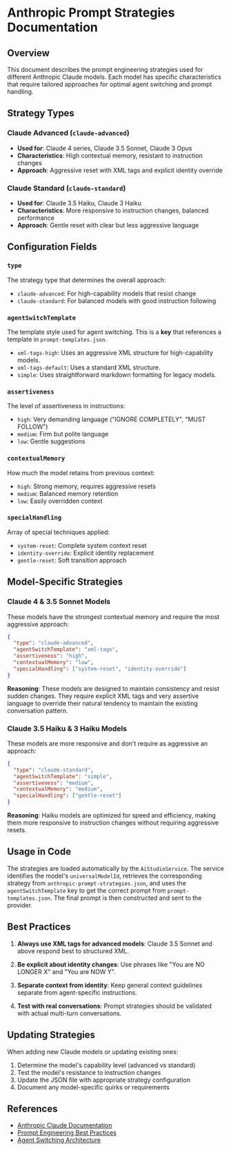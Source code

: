 # Anthropic Prompt Strategies Documentation

## Overview

This document describes the prompt engineering strategies used for different Anthropic Claude models. Each model has specific characteristics that require tailored approaches for optimal agent switching and prompt handling.

## Strategy Types

### Claude Advanced (`claude-advanced`)

- **Used for**: Claude 4 series, Claude 3.5 Sonnet, Claude 3 Opus
- **Characteristics**: High contextual memory, resistant to instruction changes
- **Approach**: Aggressive reset with XML tags and explicit identity override

### Claude Standard (`claude-standard`)

- **Used for**: Claude 3.5 Haiku, Claude 3 Haiku
- **Characteristics**: More responsive to instruction changes, balanced performance
- **Approach**: Gentle reset with clear but less aggressive language

## Configuration Fields

### `type`

The strategy type that determines the overall approach:

- `claude-advanced`: For high-capability models that resist change
- `claude-standard`: For balanced models with good instruction following

### `agentSwitchTemplate`

The template style used for agent switching. This is a **key** that references a template in `prompt-templates.json`.

- `xml-tags-high`: Uses an aggressive XML structure for high-capability models.
- `xml-tags-default`: Uses a standard XML structure.
- `simple`: Uses straightforward markdown formatting for legacy models.

### `assertiveness`

The level of assertiveness in instructions:

- `high`: Very demanding language ("IGNORE COMPLETELY", "MUST FOLLOW")
- `medium`: Firm but polite language
- `low`: Gentle suggestions

### `contextualMemory`

How much the model retains from previous context:

- `high`: Strong memory, requires aggressive resets
- `medium`: Balanced memory retention
- `low`: Easily overridden context

### `specialHandling`

Array of special techniques applied:

- `system-reset`: Complete system context reset
- `identity-override`: Explicit identity replacement
- `gentle-reset`: Soft transition approach

## Model-Specific Strategies

### Claude 4 & 3.5 Sonnet Models

These models have the strongest contextual memory and require the most aggressive approach:

```json
{
  "type": "claude-advanced",
  "agentSwitchTemplate": "xml-tags",
  "assertiveness": "high",
  "contextualMemory": "low",
  "specialHandling": ["system-reset", "identity-override"]
}
```

**Reasoning**: These models are designed to maintain consistency and resist sudden changes. They require explicit XML tags and very assertive language to override their natural tendency to maintain the existing conversation pattern.

### Claude 3.5 Haiku & 3 Haiku Models

These models are more responsive and don't require as aggressive an approach:

```json
{
  "type": "claude-standard",
  "agentSwitchTemplate": "simple",
  "assertiveness": "medium",
  "contextualMemory": "medium",
  "specialHandling": ["gentle-reset"]
}
```

**Reasoning**: Haiku models are optimized for speed and efficiency, making them more responsive to instruction changes without requiring aggressive resets.

## Usage in Code

The strategies are loaded automatically by the `AiStudioService`. The service identifies the model's `universalModelId`, retrieves the corresponding strategy from `anthropic-prompt-strategies.json`, and uses the `agentSwitchTemplate` key to get the correct prompt from `prompt-templates.json`. The final prompt is then constructed and sent to the provider.

## Best Practices

1. **Always use XML tags for advanced models**: Claude 3.5 Sonnet and above respond best to structured XML.

2. **Be explicit about identity changes**: Use phrases like "You are NO LONGER X" and "You are NOW Y".

3. **Separate context from identity**: Keep general context guidelines separate from agent-specific instructions.

4. **Test with real conversations**: Prompt strategies should be validated with actual multi-turn conversations.

## Updating Strategies

When adding new Claude models or updating existing ones:

1. Determine the model's capability level (advanced vs standard)
2. Test the model's resistance to instruction changes
3. Update the JSON file with appropriate strategy configuration
4. Document any model-specific quirks or requirements

## References

- [Anthropic Claude Documentation](https://docs.anthropic.com/en/docs/about-claude)
- [Prompt Engineering Best Practices](../../../../../../docs/subapps/ai-studio/playbook-prompt-engineering.md)
- [Agent Switching Architecture](../../../../../../docs/subapps/chat/agent-switching-architecture.md)
